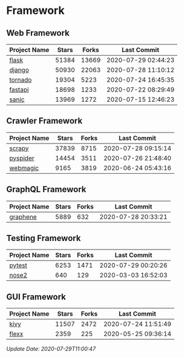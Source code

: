 # Framework

## Web Framework

| Project Name | Stars | Forks | Last Commit |
| ------------ | ----- | ----- | ----------- |
| [flask](https://github.com/pallets/flask) | 51384 | 13669 | 2020-07-29 02:44:23 |
| [django](https://github.com/django/django) | 50930 | 22063 | 2020-07-28 11:10:12 |
| [tornado](https://github.com/tornadoweb/tornado) | 19304 | 5223 | 2020-07-24 16:45:35 |
| [fastapi](https://github.com/tiangolo/fastapi) | 18698 | 1233 | 2020-07-22 08:29:49 |
| [sanic](https://github.com/huge-success/sanic) | 13969 | 1272 | 2020-07-15 12:46:23 |

## Crawler Framework

| Project Name | Stars | Forks | Last Commit |
| ------------ | ----- | ----- | ----------- |
| [scrapy](https://github.com/scrapy/scrapy) | 37839 | 8715 | 2020-07-28 09:15:14 |
| [pyspider](https://github.com/binux/pyspider) | 14454 | 3511 | 2020-07-26 21:48:40 |
| [webmagic](https://github.com/code4craft/webmagic) | 9165 | 3819 | 2020-06-24 05:43:16 |

## GraphQL Framework

| Project Name | Stars | Forks | Last Commit |
| ------------ | ----- | ----- | ----------- |
| [graphene](https://github.com/graphql-python/graphene) | 5889 | 632 | 2020-07-28 20:33:21 |

## Testing Framework

| Project Name | Stars | Forks | Last Commit |
| ------------ | ----- | ----- | ----------- |
| [pytest](https://github.com/pytest-dev/pytest) | 6253 | 1471 | 2020-07-29 00:20:26 |
| [nose2](https://github.com/nose-devs/nose2) | 640 | 129 | 2020-03-03 16:52:03 |

## GUI Framework

| Project Name | Stars | Forks | Last Commit |
| ------------ | ----- | ----- | ----------- |
| [kivy](https://github.com/kivy/kivy) | 11507 | 2472 | 2020-07-24 11:51:49 |
| [flexx](https://github.com/flexxui/flexx) | 2359 | 225 | 2020-05-25 09:36:14 |

*Update Date: 2020-07-29T11:00:47*